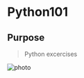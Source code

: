 # Python101
## Purpose
> Python excercises
> 
![photo](https://github.com/WaffleDuffle/Python101/blob/main/resources/yakuza0-dance.gif)
